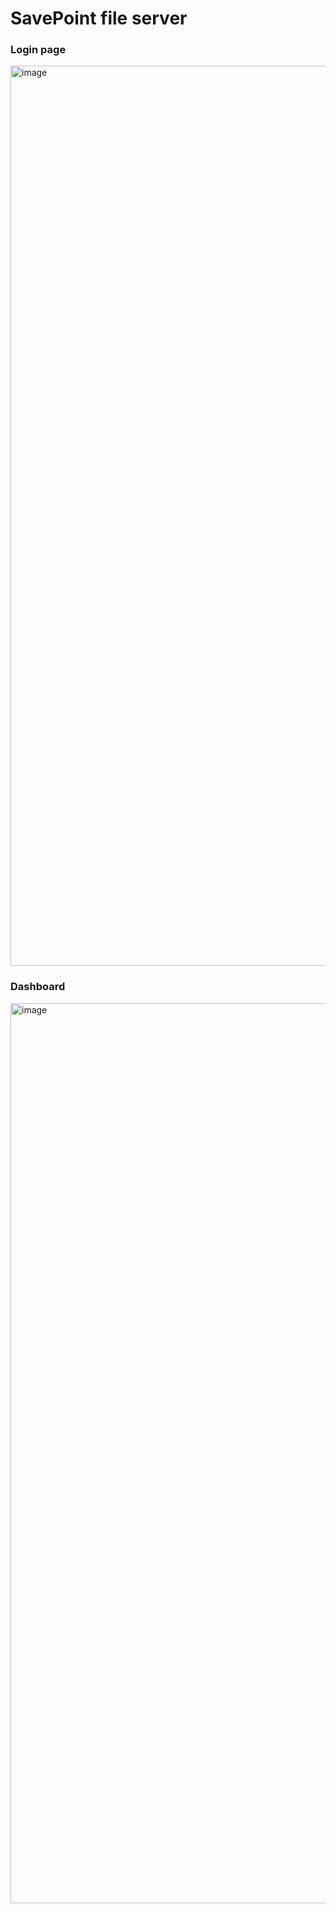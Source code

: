 # SavePoint file server

### Login page
<img width="1440" alt="image" src="https://github.com/user-attachments/assets/93b81518-cd12-4a98-b2dc-f647b1dba29e" />

### Dashboard
<img width="1440" alt="image" src="https://github.com/user-attachments/assets/c44f9afe-d63b-4fdd-ba00-5864b4c30669" />
